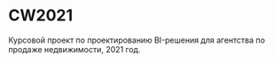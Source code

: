 # CW2021
Курсовой проект по проектированию BI-решения для агентства по продаже недвижимости, 2021 год.
